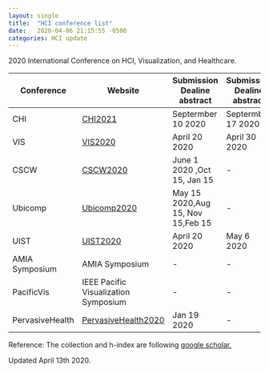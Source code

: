 ```yaml
---
layout: single
title:  "HCI conference list"
date:   2020-04-06 21:15:55 -0500
categories: HCI update
---
```


2020 International Conference on HCI, Visualization, and Healthcare.

|Conference | Website| Submission Dealine abstract|Submission Dealine abstract| h5-index | h10-index|
|-----------|--------|-------------------|-------------------|----------|----------|
|CHI | [CHI2021](https://chi2021.acm.org/)| Septermber 10 2020 |Septermber 17 2020 | 87 | 117|
|VIS | [VIS2020](http://ieeevis.org/year/2020/)| April 20 2020|April 30 2020 | 65 | 84|
|CSCW | [CSCW2020](https://cscw.acm.org/)| June 1 2020 ,Oct 15, Jan 15|- | 60 | 82|
|Ubicomp | [Ubicomp2020](http://ubicomp.org/ubicomp2020/)| May 15 2020,Aug 15, Nov 15,Feb 15|- | 57 | 84|
|UIST | [UIST2020](https://uist.acm.org/uist2020/)| April 20 2020| May 6 2020 | 46 | 69|
|AMIA Symposium |AMIA Symposium | -| - | 25 | 38|
|PacificVis|IEEE Pacific Visualization Symposium | -| - | 21 | 30|
|PervasiveHealth | [PervasiveHealth2020](http://pervasivehealth.org/)| Jan 19 2020| - | 17 | 27|


Reference:
The collection and h-index are following [google scholar.](https://scholar.google.com/citations?view_op=top_venues&hl=en&vq=eng_humancomputerinteraction)

Updated April 13th 2020.